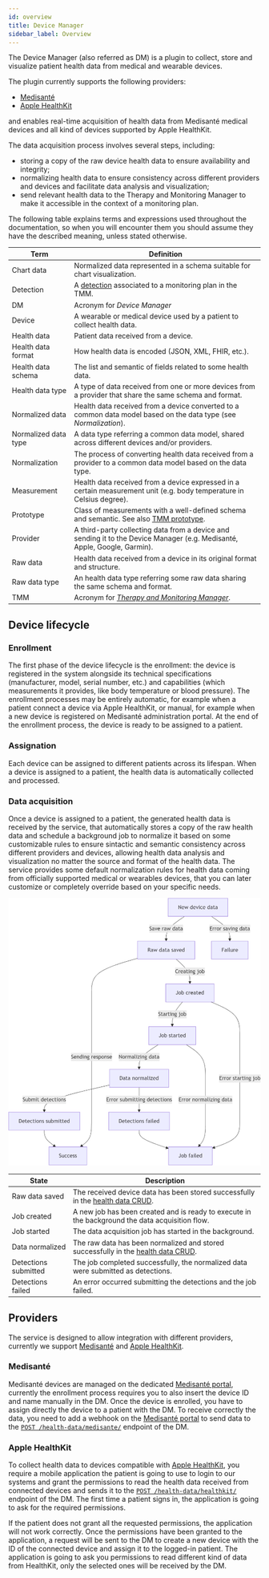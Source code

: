 ```yaml
---
id: overview
title: Device Manager
sidebar_label: Overview
---
```


<!--
WARNING: this file was automatically generated by Mia-Platform Doc Aggregator.
DO NOT MODIFY IT BY HAND.
Instead, modify the source file and run the aggregator to regenerate this file.
-->

The Device Manager (also referred as DM) is a plugin to collect, store and visualize patient health data from medical and wearable devices.

The plugin currently supports the following providers:

- [Medisanté][medisante]
- [Apple HealthKit][apple-healthkit]

and enables real-time acquisition of health data from Medisanté medical devices and all kind of devices supported by Apple HealthKit.

The data acquisition process involves several steps, including:

- storing a copy of the raw device health data to ensure availability and integrity;
- normalizing health data to ensure consistency across different providers and devices and facilitate data analysis and visualization; 
- send relevant health data to the Therapy and Monitoring Manager to make it accessible in the context of a monitoring plan. 

The following table explains terms and expressions used throughout the documentation, so when you will encounter them you should assume they have the described meaning, unless stated otherwise.

| Term                 | Definition                                                                                                                |
|----------------------|---------------------------------------------------------------------------------------------------------------------------|
| Chart data           | Normalized data represented in a schema suitable for chart visualization.                                                 |
| Detection            | A [detection][tmm-detections] associated to a monitoring plan in the TMM.                                                 |
| DM                   | Acronym for *Device Manager*                                                                                            |
| Device               | A wearable or medical device used by a patient to collect health data.                                                    |
| Health data          | Patient data received from a device.                                                                                      |
| Health data format   | How health data is encoded (JSON, XML, FHIR, etc.).                                                                       |
| Health data schema   | The list and semantic of fields related to some health data.                                                              |
| Health data type     | A type of data received from one or more devices from a provider that share the same schema and format.                   |
| Normalized data      | Health data received from a device converted to a common data model based on the data type (see *Normalization*).         |
| Normalized data type | A data type referring a common data model, shared across different devices and/or providers.                              |
| Normalization        | The process of converting health data received from a provider to a common data model based on the data type.             |
| Measurement          | Health data received from a device expressed in a certain measurement unit (e.g. body temperature in Celsius degree).     |
| Prototype            | Class of measurements with a well-defined schema and semantic. See also [TMM prototype][tmm-prototypes].                  |
| Provider             | A third-party collecting data from a device and sending it to the Device Manager (e.g. Medisanté, Apple, Google, Garmin). |
| Raw data             | Health data received from a device in its original format and structure.                                                  |
| Raw data type        | An health data type referring some raw data sharing the same schema and format.                                           |
| TMM                  | Acronym for [*Therapy and Monitoring Manager*][tmm].                                                                      |

## Device lifecycle

### Enrollment

The first phase of the device lifecycle is the enrollment: the device is registered in the system alongside its technical specifications (manufacturer, model, serial number, etc.) and capabilities (which measurements it provides, like body temperature or blood pressure).
The enrollment processes may be entirely automatic, for example when a patient connect a device via Apple HealthKit, or manual, for example when a new device is registered on Medisanté administration portal.
At the end of the enrollment process, the device is ready to be assigned to a patient.

### Assignation

Each device can be assigned to different patients across its lifespan. When a device is assigned to a patient, the health data is automatically collected and processed.

### Data acquisition

Once a device is assigned to a patient, the generated health data is received by the service, that automatically stores a copy of the raw health data and schedule a background job to normalize it based on some customizable rules to ensure sintactic and semantic consistency across different providers and devices, allowing health data analysis and visualization no matter the source and format of the health data.
The service provides some default normalization rules for health data coming from officially supported medical or wearables devices, that you can later customize or completely override based on your specific needs.

![Data acquisition flow diagram](img/data-acquisition-flow.png)

| State                | Description                                                                                           |
|----------------------|-------------------------------------------------------------------------------------------------------|
| Raw data saved       | The received device data has been stored successfully in the [health data CRUD][crud-health-data].    |
| Job created          | A new job has been created and is ready to execute in the background the data acquisition flow.       |
| Job started          | The data acquisition job has started in the background.                                               |
| Data normalized      | The raw data has been normalized and stored successfully in the [health data CRUD][crud-health-data]. |
| Detections submitted | The job completed successfully, the normalized data were submitted as detections.                     |
| Detections failed    | An error occurred submitting the detections and the job failed.                                       |

## Providers

The service is designed to allow integration with different providers, currently we support [Medisanté][medisante] and [Apple HealthKit][apple-healthkit].

### Medisanté

Medisanté devices are managed on the dedicated [Medisanté portal][medisante-devices], currently the enrollment process requires you to also insert the device ID and name manually in the DM.
Once the device is enrolled, you have to assign directly the device to a patient with the DM.
To receive correctly the data, you need to add a webhook on the [Medisanté portal][medisante-webhooks] to send data to the [`POST /health-data/medisante/`][post-health-data-medisante] endpoint of the DM.

### Apple HealthKit

To collect health data to devices compatible with [Apple HealthKit][apple-healthkit], you require a mobile application the patient is going to use to login to our systems and grant the permissions to read the health data received from connected devices and sends it to the [`POST /health-data/healthkit/`][post-health-data-healthkit] endpoint of the DM. The first time a patient signs in, the application is going to ask for the required permissions.

If the patient does not grant all the requested permissions, the application will not work correctly.
Once the permissions have been granted to the application, a request will be sent to the DM to create a new device with the ID of the connected device and assign it to the logged-in patient.
The application is going to ask you permissions to read different kind of data from HealthKit, only the selected ones will be received by the DM.


[apple-healthkit]: https://developer.apple.com/documentation/healthkit
[medisante]: https://www.medisante-group.com/
[medisante-devices]: https://devices.medisante.net/devices
[medisante-webhooks]: https://devices.medisante.net/webhooks

[tmm]: /runtime_suite/therapy-and-monitoring-manager/10_overview.md
[tmm-detections]: /runtime_suite/therapy-and-monitoring-manager/10_overview.md#detections
[tmm-prototypes]: /runtime_suite/therapy-and-monitoring-manager/10_overview.md#prototypes

[crud-health-data]: /runtime_suite/device-manager/20_configuration.md#health-data
[post-health-data-medisante]: /runtime_suite/device-manager/30_usage.md#post-health-datamedisanteformat
[post-health-data-healthkit]: /runtime_suite/device-manager/30_usage.md#post-health-datahealthkitformat
